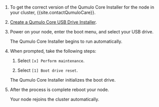 1. To get the correct version of the Qumulo Core Installer for the node in your cluster, {{site.contactQumuloCare}}.

1. [Create a Qumulo Core USB Drive Installer](../getting-started/creating-usb-drive-installer.html).

1. Power on your node, enter the boot menu, and select your USB drive.

   The Qumulo Core Installer begins to run automatically.
   
1. When prompted, take the following steps:

   1. Select `[x] Perform maintenance`.

   1. Select `[1] Boot drive reset`.

   The Qumulo Core Installer initializes the boot drive.

1. After the process is complete reboot your node.

   Your node rejoins the cluster automatically.
